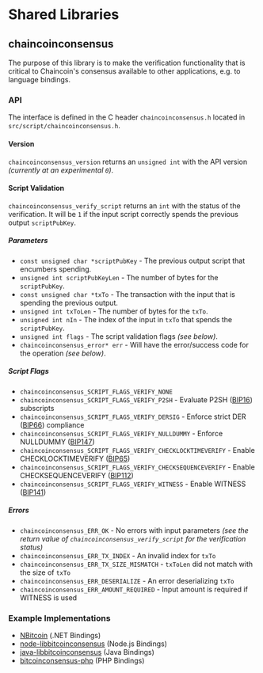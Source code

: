Shared Libraries
================

## chaincoinconsensus

The purpose of this library is to make the verification functionality that is critical to Chaincoin's consensus available to other applications, e.g. to language bindings.

### API

The interface is defined in the C header `chaincoinconsensus.h` located in  `src/script/chaincoinconsensus.h`.

#### Version

`chaincoinconsensus_version` returns an `unsigned int` with the API version *(currently at an experimental `0`)*.

#### Script Validation

`chaincoinconsensus_verify_script` returns an `int` with the status of the verification. It will be `1` if the input script correctly spends the previous output `scriptPubKey`.

##### Parameters
- `const unsigned char *scriptPubKey` - The previous output script that encumbers spending.
- `unsigned int scriptPubKeyLen` - The number of bytes for the `scriptPubKey`.
- `const unsigned char *txTo` - The transaction with the input that is spending the previous output.
- `unsigned int txToLen` - The number of bytes for the `txTo`.
- `unsigned int nIn` - The index of the input in `txTo` that spends the `scriptPubKey`.
- `unsigned int flags` - The script validation flags *(see below)*.
- `chaincoinconsensus_error* err` - Will have the error/success code for the operation *(see below)*.

##### Script Flags
- `chaincoinconsensus_SCRIPT_FLAGS_VERIFY_NONE`
- `chaincoinconsensus_SCRIPT_FLAGS_VERIFY_P2SH` - Evaluate P2SH ([BIP16](https://github.com/bitcoin/bips/blob/master/bip-0016.mediawiki)) subscripts
- `chaincoinconsensus_SCRIPT_FLAGS_VERIFY_DERSIG` - Enforce strict DER ([BIP66](https://github.com/bitcoin/bips/blob/master/bip-0066.mediawiki)) compliance
- `chaincoinconsensus_SCRIPT_FLAGS_VERIFY_NULLDUMMY` - Enforce NULLDUMMY ([BIP147](https://github.com/bitcoin/bips/blob/master/bip-0147.mediawiki))
- `chaincoinconsensus_SCRIPT_FLAGS_VERIFY_CHECKLOCKTIMEVERIFY` - Enable CHECKLOCKTIMEVERIFY ([BIP65](https://github.com/bitcoin/bips/blob/master/bip-0065.mediawiki))
- `chaincoinconsensus_SCRIPT_FLAGS_VERIFY_CHECKSEQUENCEVERIFY` - Enable CHECKSEQUENCEVERIFY ([BIP112](https://github.com/bitcoin/bips/blob/master/bip-0112.mediawiki))
- `chaincoinconsensus_SCRIPT_FLAGS_VERIFY_WITNESS` - Enable WITNESS ([BIP141](https://github.com/bitcoin/bips/blob/master/bip-0141.mediawiki))

##### Errors
- `chaincoinconsensus_ERR_OK` - No errors with input parameters *(see the return value of `chaincoinconsensus_verify_script` for the verification status)*
- `chaincoinconsensus_ERR_TX_INDEX` - An invalid index for `txTo`
- `chaincoinconsensus_ERR_TX_SIZE_MISMATCH` - `txToLen` did not match with the size of `txTo`
- `chaincoinconsensus_ERR_DESERIALIZE` - An error deserializing `txTo`
- `chaincoinconsensus_ERR_AMOUNT_REQUIRED` - Input amount is required if WITNESS is used

### Example Implementations
- [NBitcoin](https://github.com/NicolasDorier/NBitcoin/blob/master/NBitcoin/Script.cs#L814) (.NET Bindings)
- [node-libbitcoinconsensus](https://github.com/bitpay/node-libbitcoinconsensus) (Node.js Bindings)
- [java-libbitcoinconsensus](https://github.com/dexX7/java-libbitcoinconsensus) (Java Bindings)
- [bitcoinconsensus-php](https://github.com/Bit-Wasp/bitcoinconsensus-php) (PHP Bindings)

